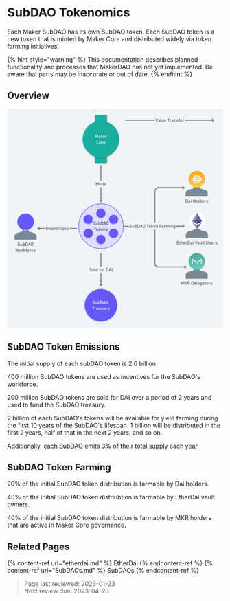 # SubDAO Tokenomics

Each Maker SubDAO has its own SubDAO token. Each SubDAO token is a new token that is minted by Maker Core and distributed widely via token farming initiatives.

{% hint style="warning" %}
This documentation describes planned functionality and processes that MakerDAO has not yet implemented. Be aware that parts may be inaccurate or out of date.
{% endhint %}

## Overview

![](..\assets\images\subdao-tokenomics.png)

## SubDAO Token Emissions

The initial supply of each subDAO token is 2.6 billion. 

400 million SubDAO tokens are used as incentives for the SubDAO's workforce.

200 million SubDAO tokens are sold for DAI over a period of 2 years and used to fund the SubDAO treasury.

2 billion of each SubDAO's tokens will be available for yield farming during the first 10 years of the SubDAO's lifespan. 1 billion will be distributed in the first 2 years, half of that in the next 2 years, and so on.

Additionally, each SubDAO emits 3% of their total supply each year.

## SubDAO Token Farming

20% of the initial SubDAO token distribution is farmable by Dai holders.

40% of the initial SubDAO token distriubtion is farmable by EtherDai vault owners.

40% of the initial SubDAO token distribution is farmable by MKR holders that are active in Maker Core governance.

## Related Pages

{% content-ref url="etherdai.md" %} EtherDai {% endcontent-ref %}
{% content-ref url="SubDAOs.md" %} SubDAOs {% endcontent-ref %}  

>Page last reviewed: 2023-01-23    
>Next review due: 2023-04-23   